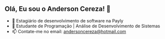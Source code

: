 ## Olá, Eu sou o Anderson Cereza! 👋


- 🔭 Estagiário de desenvolvimento de software na Payly
- 🌱 Estudante de Programação | Análise de Desenvolvimento de Sistemas 
- 📫 Contate-me no email: andersoncereza@hotmail.com

##

<div>
  <a href="https://www.linkedin.com/feed/?trk=guest_homepage-basic_nav-header-signin"> <img src="https://img.shields.io/badge/LinkedIn-0077B5?style=for-the-badge&logo=linkedin&logoColor=white" alt="" srcset=""> </a>
</div>
